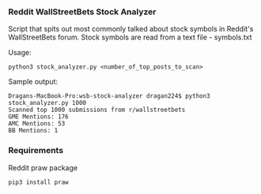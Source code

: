 ### Reddit WallStreetBets Stock Analyzer

Script that spits out most commonly talked about stock symbols in Reddit's WallStreetBets forum.
Stock symbols are read from a text file - symbols.txt

Usage:
```
python3 stock_analyzer.py <number_of_top_posts_to_scan>
```

Sample output:
```
Dragans-MacBook-Pro:wsb-stock-analyzer dragan224$ python3 stock_analyzer.py 1000
Scanned top 1000 submissions from r/wallstreetbets
GME Mentions: 176
AMC Mentions: 53
BB Mentions: 1
```

### Requirements
Reddit praw package
```
pip3 install praw
```
